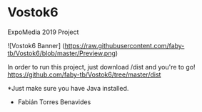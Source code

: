 # Vostok6
ExpoMedia 2019 Project

![Vostok6 Banner]
(https://raw.githubusercontent.com/faby-tb/Vostok6/blob/master/Preview.png)

In order to run this project, just download /dist and you're to go!
https://github.com/faby-tb/Vostok6/tree/master/dist

*Just make sure you have Java installed.

- Fabián Torres Benavides
